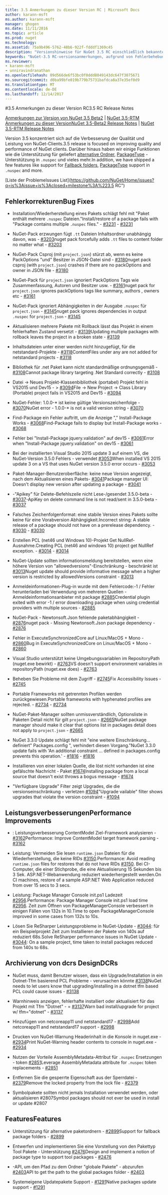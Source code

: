 ```yaml
---
title: 3.5 Anmerkungen zu dieser Version RC | Microsoft Docs
author: karann-msft
ms.author: karann-msft
manager: ghogen
ms.date: 11/11/2016
ms.topic: article
ms.prod: nuget
ms.technology: 
ms.assetid: 75a9b496-5762-48b6-922f-fdddf1369c45
description: "Versionshinweise für NuGet 3.5 RC einschließlich bekannte Probleme, Fehlerbehebungen, Funktionen und Archivierung von dcrs Design."
keywords: "NuGet-3.5 RC-versionsanmerkungen, aufgrund von Fehlerbehebungen, bekannte Probleme, zusätzliche Funktionen, Archivierung von dcrs Design"
ms.reviewer:
- karann-msft
- unniravindranathan
ms.openlocfilehash: 09d566de6f53bc0f0ddd8049143dc647f3075671
ms.sourcegitcommit: d0ba99bfe019b779b75731bafdca8a37e35ef0d9
ms.translationtype: MT
ms.contentlocale: de-DE
ms.lasthandoff: 12/14/2017
---
```

#<a name="35-rc-release-notes"></a><span data-ttu-id="f2f48-104">3.5 Anmerkungen zu dieser Version RC</span><span class="sxs-lookup"><span data-stu-id="f2f48-104">3.5 RC Release Notes</span></span>

<span data-ttu-id="f2f48-105">[Anmerkungen zur Version von NuGet 3.5 Beta2](../release-notes/nuget-3.5-Beta2.md) | [NuGet 3.5-RTM Anmerkungen zu dieser Version](../release-notes/nuget-3.5-RTM.md)</span><span class="sxs-lookup"><span data-stu-id="f2f48-105">[NuGet 3.5-Beta2 Release Notes](../release-notes/nuget-3.5-Beta2.md) | [NuGet 3.5-RTM Release Notes](../release-notes/nuget-3.5-RTM.md)</span></span>

<span data-ttu-id="f2f48-106">Version 3.5 konzentriert sich auf die Verbesserung der Qualität und Leistung von NuGet-Clients.</span><span class="sxs-lookup"><span data-stu-id="f2f48-106">3.5 release is focused on improving quality and performance of NuGet clients.</span></span> <span data-ttu-id="f2f48-107">Darüber hinaus haben wir einige Funktionen wie die Unterstützung für geliefert [alternative Ordner](https://github.com/NuGet/Home/issues/2899), [PackageType](https://github.com/NuGet/Home/issues/2476) -Unterstützung in `.nuspec` und vieles mehr.</span><span class="sxs-lookup"><span data-stu-id="f2f48-107">In addition, we have shipped a few features like support for [Fallback folders](https://github.com/NuGet/Home/issues/2899), [PackageType](https://github.com/NuGet/Home/issues/2476) support in `.nuspec` and more.</span></span>

[<span data-ttu-id="f2f48-108">Liste der Probleme</span><span class="sxs-lookup"><span data-stu-id="f2f48-108">Issues List</span></span>](https://github.com/NuGet/Home/issues?q=is%3Aissue+is%3Aclosed+milestone%3A%223.5 RC")

## <a name="bug-fixes"></a><span data-ttu-id="f2f48-109">Fehlerkorrekturen</span><span class="sxs-lookup"><span data-stu-id="f2f48-109">Bug Fixes</span></span>

* <span data-ttu-id="f2f48-110">Installation/Wiederherstellung eines Pakets schlägt fehl mit "Paket enthält mehrere `.nuspec` Dateien."</span><span class="sxs-lookup"><span data-stu-id="f2f48-110">Install/restore of a package fails with "Package contains multiple `.nuspec` files."</span></span><span data-ttu-id="f2f48-111"> - [#3231](https://github.com/NuGet/Home/issues/3231)</span><span class="sxs-lookup"><span data-stu-id="f2f48-111"> - [#3231](https://github.com/NuGet/Home/issues/3231)</span></span>

* <span data-ttu-id="f2f48-112">NuGet-Pack erzwungen fügt `.tt` Dateien Inhaltsordner unabhängig davon, was - [#3203](https://github.com/NuGet/Home/issues/3203)</span><span class="sxs-lookup"><span data-stu-id="f2f48-112">nuget pack forcefully adds `.tt` files to content folder no matter what - [#3203](https://github.com/NuGet/Home/issues/3203)</span></span>

* <span data-ttu-id="f2f48-113">NuGet-Pack Csproj (mit `project.json`) stürzt ab, wenn es keine PackOptions "und" Besitzer in JSON-Datei sind - [#3180](https://github.com/NuGet/Home/issues/3180)</span><span class="sxs-lookup"><span data-stu-id="f2f48-113">nuget pack csproj (with `project.json`) crashes if there are no packOptions and owner in JSON file - [#3180](https://github.com/NuGet/Home/issues/3180)</span></span>

* <span data-ttu-id="f2f48-114">NuGet-Pack für `project.json` ignoriert PackOptions Tags wie Zusammenfassung, Autoren und Besitzer usw. - [#3161](https://github.com/NuGet/Home/issues/3161)</span><span class="sxs-lookup"><span data-stu-id="f2f48-114">nuget pack for `project.json` ignores packOptions tags like summary, authors , owners etc - [#3161](https://github.com/NuGet/Home/issues/3161)</span></span>

* <span data-ttu-id="f2f48-115">NuGet-Pack ignoriert Abhängigkeiten in der Ausgabe `.nuspec` für `project.json`  -  [#3145](https://github.com/NuGet/Home/issues/3145)</span><span class="sxs-lookup"><span data-stu-id="f2f48-115">nuget pack ignores dependencies in output `.nuspec` for `project.json` - [#3145](https://github.com/NuGet/Home/issues/3145)</span></span>

* <span data-ttu-id="f2f48-116">Aktualisieren mehrere Pakete mit Rollback lässt das Projekt in einem fehlerhaften Zustand versetzt - [#3139](https://github.com/NuGet/Home/issues/3139)</span><span class="sxs-lookup"><span data-stu-id="f2f48-116">Updating multiple packages with rollback leaves the project in a broken state - [#3139](https://github.com/NuGet/Home/issues/3139)</span></span>

* <span data-ttu-id="f2f48-117">Inhaltsdateien unter einer werden nicht hinzugefügt, für die netstandard-Projekte - [#3118](https://github.com/NuGet/Home/issues/3118)</span><span class="sxs-lookup"><span data-stu-id="f2f48-117">ContentFiles under any are not added for netstandard projects - [#3118](https://github.com/NuGet/Home/issues/3118)</span></span>

* <span data-ttu-id="f2f48-118">Bibliothek für .net Paket kann nicht standardmäßige ordnungsgemäß - [#3108](https://github.com/NuGet/Home/issues/3108)</span><span class="sxs-lookup"><span data-stu-id="f2f48-118">Cannot package library targeting .Net Standard correctly - [#3108](https://github.com/NuGet/Home/issues/3108)</span></span>

* <span data-ttu-id="f2f48-119">Datei -> Neues Projekt-Klassenbibliothek (portabel) Projekt fehl in VS2015 und Dev15 - > [#3094](https://github.com/NuGet/Home/issues/3094)</span><span class="sxs-lookup"><span data-stu-id="f2f48-119">File -> New Project -> Class Library (Portable) project fails in VS2015 and Dev15 - [#3094](https://github.com/NuGet/Home/issues/3094)</span></span>

* <span data-ttu-id="f2f48-120">NuGet-Fehler: 1.0.0-* ist keine gültige Versionszeichenfolge - [#3070](https://github.com/NuGet/Home/issues/3070)</span><span class="sxs-lookup"><span data-stu-id="f2f48-120">NuGet error - 1.0.0-* is not a valid version string - [#3070](https://github.com/NuGet/Home/issues/3070)</span></span>

* <span data-ttu-id="f2f48-121">Find-Package ein Fehler auftritt, um die Anzeige "," Install-Package Works - [#3068](https://github.com/NuGet/Home/issues/3068)</span><span class="sxs-lookup"><span data-stu-id="f2f48-121">Find-Package fails to display but Install-Package works - [#3068](https://github.com/NuGet/Home/issues/3068)</span></span>

* <span data-ttu-id="f2f48-122">Fehler bei "Install-Package jquery.validation" auf dev15 - [#3061](https://github.com/NuGet/Home/issues/3061)</span><span class="sxs-lookup"><span data-stu-id="f2f48-122">Error when "Install-Package jquery.validation" on dev15 - [#3061](https://github.com/NuGet/Home/issues/3061)</span></span>

* <span data-ttu-id="f2f48-123">Bei der installierten Visual Studio 2015 update 3 auf einem VS, die NuGet-Version 3.5.0 Fehlers - verwendet [#3053](https://github.com/NuGet/Home/issues/3053)</span><span class="sxs-lookup"><span data-stu-id="f2f48-123">When installed VS 2015 update 3 on a VS that uses NuGet version 3.5.0 error occurs - [#3053](https://github.com/NuGet/Home/issues/3053)</span></span>

* <span data-ttu-id="f2f48-124">Paket-Manager-Benutzeroberfläche: keine neue Version angezeigt, nach dem Aktualisieren eines Pakets- [#3041](https://github.com/NuGet/Home/issues/3041)</span><span class="sxs-lookup"><span data-stu-id="f2f48-124">Package manager UI: Doesn't display new version after updating a package - [#3041](https://github.com/NuGet/Home/issues/3041)</span></span>

* <span data-ttu-id="f2f48-125">-"Apikey" für Delete-Befehlszeile nicht Lese-/gesendet 3.5.0-beta - [#3037](https://github.com/NuGet/Home/issues/3037)</span><span class="sxs-lookup"><span data-stu-id="f2f48-125">-ApiKey on delete command line is not read/sent in 3.5.0-beta - [#3037](https://github.com/NuGet/Home/issues/3037)</span></span>

* <span data-ttu-id="f2f48-126">Falsches Zeichenfolgenformat: eine stabile Version eines Pakets sollte keine für eine Vorabversion Abhängigkeit.</span><span class="sxs-lookup"><span data-stu-id="f2f48-126">Incorrect string: A stable release of a package should not have on a prerelease dependency.</span></span><span data-ttu-id="f2f48-127"> - [#3030](https://github.com/NuGet/Home/issues/3030)</span><span class="sxs-lookup"><span data-stu-id="f2f48-127"> - [#3030](https://github.com/NuGet/Home/issues/3030)</span></span>

* <span data-ttu-id="f2f48-128">Erstellen PCL (net46 und Windows 10)-Projekt Get NullRef-Ausnahme.</span><span class="sxs-lookup"><span data-stu-id="f2f48-128">Creating PCL (net46 and windows 10) project get NullRef exception.</span></span><span data-ttu-id="f2f48-129"> - [#3014](https://github.com/NuGet/Home/issues/3014)</span><span class="sxs-lookup"><span data-stu-id="f2f48-129"> - [#3014](https://github.com/NuGet/Home/issues/3014)</span></span>

* <span data-ttu-id="f2f48-130">NuGet-Update sollten informationsmeldung bereitstellen, wenn eine höhere Version von "allowedversions"-Einschränkung - beschränkt ist [#3013](https://github.com/NuGet/Home/issues/3013)</span><span class="sxs-lookup"><span data-stu-id="f2f48-130">Nuget update should provide informative message when a higher version is restricted by allowedVersions constraint - [#3013](https://github.com/NuGet/Home/issues/3013)</span></span>

* <span data-ttu-id="f2f48-131">Anmeldeinformationen-Plug-in wurde mit dem Fehlercode:-1 / Fehler herunterladen bei Verwendung von mehreren Quellen - Anmeldeinformationsanbieter mit package [#2885](https://github.com/NuGet/Home/issues/2885)</span><span class="sxs-lookup"><span data-stu-id="f2f48-131">Credential plugin exited with error -1 / error downloading package when using credential providers with multiple sources - [#2885](https://github.com/NuGet/Home/issues/2885)</span></span>

* <span data-ttu-id="f2f48-132">NuGet-Pack - Newtonsoft.Json fehlende paketabhängigkeit - [#2876](https://github.com/NuGet/Home/issues/2876)</span><span class="sxs-lookup"><span data-stu-id="f2f48-132">nuget pack - Missing Newtonsoft.Json package dependency - [#2876](https://github.com/NuGet/Home/issues/2876)</span></span>

* <span data-ttu-id="f2f48-133">Fehler in ExecuteSynchronizedCore auf Linux/MacOS + Mono - [#2860](https://github.com/NuGet/Home/issues/2860)</span><span class="sxs-lookup"><span data-stu-id="f2f48-133">Bug in ExecuteSynchronizedCore on Linux/MacOS + Mono - [#2860](https://github.com/NuGet/Home/issues/2860)</span></span>

* <span data-ttu-id="f2f48-134">Visual Studio unterstützt keine Umgebungsvariablen im RepositoryPath (nuget.exe bewirkt) - [#2763](https://github.com/NuGet/Home/issues/2763)</span><span class="sxs-lookup"><span data-stu-id="f2f48-134">VS doesn't support environment variables in repositoryPath (nuget.exe does) - [#2763](https://github.com/NuGet/Home/issues/2763)</span></span>

* <span data-ttu-id="f2f48-135">Beheben Sie Probleme mit dem Zugriff - [#2745](https://github.com/NuGet/Home/issues/2745)</span><span class="sxs-lookup"><span data-stu-id="f2f48-135">Fix Accessibility Issues - [#2745](https://github.com/NuGet/Home/issues/2745)</span></span>

* <span data-ttu-id="f2f48-136">Portable Frameworks mit getrennten Profilen werden zurückgewiesen.</span><span class="sxs-lookup"><span data-stu-id="f2f48-136">Portable frameworks with hyphenated profiles are rejected.</span></span><span data-ttu-id="f2f48-137"> - [#2734](https://github.com/NuGet/Home/issues/2734)</span><span class="sxs-lookup"><span data-stu-id="f2f48-137"> - [#2734](https://github.com/NuGet/Home/issues/2734)</span></span>

* <span data-ttu-id="f2f48-138">NuGet-Paket-Manager sollten unmissverständlich, Optionsliste in Paketen Detail nicht für gilt `project.json`  -  [#2665](https://github.com/NuGet/Home/issues/2665)</span><span class="sxs-lookup"><span data-stu-id="f2f48-138">NuGet package manager should make it clear that options list in packages detail does not apply to `project.json` - [#2665](https://github.com/NuGet/Home/issues/2665)</span></span>

* <span data-ttu-id="f2f48-139">NuGet 3.3.0 Update schlägt fehl mit "eine weitere Einschränkung... definiert" Packages.config ", verhindert diesen Vorgang."</span><span class="sxs-lookup"><span data-stu-id="f2f48-139">NuGet 3.3.0 update fails with 'An additional constraint ... defined in packages.config prevents this operation.'</span></span><span data-ttu-id="f2f48-140"> - [#1816](https://github.com/NuGet/Home/issues/1816)</span><span class="sxs-lookup"><span data-stu-id="f2f48-140"> - [#1816](https://github.com/NuGet/Home/issues/1816)</span></span>

* <span data-ttu-id="f2f48-141">Installieren von einer lokalen Quelle, die löst nicht vorhanden ist eine gefälschte Nachricht - Paket [#1674](https://github.com/NuGet/Home/issues/1674)</span><span class="sxs-lookup"><span data-stu-id="f2f48-141">Installing package from a local source that doesn't exist throws a bogus message - [#1674](https://github.com/NuGet/Home/issues/1674)</span></span>

* <span data-ttu-id="f2f48-142">"Verfügbare Upgrade" Filter zeigt Upgrades, die die versionseinschränkung - verletzen [#1094](https://github.com/NuGet/Home/issues/1094)</span><span class="sxs-lookup"><span data-stu-id="f2f48-142">"Upgrade vailable" filter shows upgrades that violate the version constraint - [#1094](https://github.com/NuGet/Home/issues/1094)</span></span>

## <a name="performance-improvements"></a><span data-ttu-id="f2f48-143">Leistungsverbesserungen</span><span class="sxs-lookup"><span data-stu-id="f2f48-143">Performance Improvements</span></span>

* <span data-ttu-id="f2f48-144">: Leistungsverbesserung ContentModel Ziel-Framework analysieren - [#3162](https://github.com/NuGet/Home/issues/3162)</span><span class="sxs-lookup"><span data-stu-id="f2f48-144">Performance: Improve ContentModel target framework parsing - [#3162](https://github.com/NuGet/Home/issues/3162)</span></span>

* <span data-ttu-id="f2f48-145">Leistung: Vermeiden Sie lesen `runtime.json` Dateien für die Wiederherstellung, die keine RIDs [#3150](https://github.com/NuGet/Home/issues/3150).</span><span class="sxs-lookup"><span data-stu-id="f2f48-145">Performance: Avoid reading `runtime.json` files for restores that do not have RIDs [#3150](https://github.com/NuGet/Home/issues/3150).</span></span> <span data-ttu-id="f2f48-146">Bei CI-Computer, die einer Stichprobe, die eine Aktualisierung 15 Sekunden bis 3 Sek. ASP.NET-Webanwendung reduziert wiederhergestellt werden.</span><span class="sxs-lookup"><span data-stu-id="f2f48-146">On CI machines, restore of a sample ASP.NET Web Application reduced from over 15 secs to 3 secs.</span></span>

* <span data-ttu-id="f2f48-147">Leistung: Package Manager Console init.ps1 Ladezeit [#2956](https://github.com/NuGet/Home/issues/2956).</span><span class="sxs-lookup"><span data-stu-id="f2f48-147">Performance: Package Manager Console init.ps1 load time [#2956](https://github.com/NuGet/Home/issues/2956).</span></span> <span data-ttu-id="f2f48-148">Zeit zum Öffnen von PackageManagerConsole verbessert in einigen Fällen von 132s in 10.</span><span class="sxs-lookup"><span data-stu-id="f2f48-148">Time to open PackageManagerConsole improved in some cases from 132s to 10s.</span></span>

* <span data-ttu-id="f2f48-149">Lösen Sie ReSharper Leistungsprobleme in NuGet-Update - [#3044](https://github.com/NuGet/Home/issues/3044): für ein Beispielprojekt Zeit zum Installieren der Pakete von 140s auf reduziert 68s.</span><span class="sxs-lookup"><span data-stu-id="f2f48-149">Solve ReSharper performance issues in NuGet Update - [#3044](https://github.com/NuGet/Home/issues/3044): On a sample project, time taken to install packages reduced from 140s to 68s.</span></span>

## <a name="dcrs"></a><span data-ttu-id="f2f48-150">Archivierung von dcrs Design</span><span class="sxs-lookup"><span data-stu-id="f2f48-150">DCRs</span></span>

* <span data-ttu-id="f2f48-151">NuGet muss, damit Benutzer wissen, dass ein Upgrade/Installation in ein Dotnet-Tfm basierend PCL Probleme - verursachen könnte [#3138](https://github.com/NuGet/Home/issues/3138)</span><span class="sxs-lookup"><span data-stu-id="f2f48-151">NuGet needs to let users know that upgrading/installing in a dotnet tfm based PCL could cause issues - [#3138](https://github.com/NuGet/Home/issues/3138)</span></span>

* <span data-ttu-id="f2f48-152">Warnhinweis anzeigen, fehlerhafte installiert oder aktualisiert für das Projekt mit Tfm "Dotnet" - = [#3137](https://github.com/NuGet/Home/issues/3137)</span><span class="sxs-lookup"><span data-stu-id="f2f48-152">Warn bad install/upgrade for project w/ tfm="dotnet" - [#3137](https://github.com/NuGet/Home/issues/3137)</span></span>

* <span data-ttu-id="f2f48-153">Hinzufügen von netcoreapp11 und netstandard17 - [#2998](https://github.com/NuGet/Home/issues/2998)</span><span class="sxs-lookup"><span data-stu-id="f2f48-153">Add netcoreapp11 and netstandard17 support - [#2998](https://github.com/NuGet/Home/issues/2998)</span></span>

* <span data-ttu-id="f2f48-154">Drucken von NuGet-Warnung Headerinhalt in die Konsole in nuget.exe - [#2934](https://github.com/NuGet/Home/issues/2934)</span><span class="sxs-lookup"><span data-stu-id="f2f48-154">Print NuGet-Warning header contents to console in nuget.exe - [#2934](https://github.com/NuGet/Home/issues/2934)</span></span>

* <span data-ttu-id="f2f48-155">Nutzen der Vorteile AssemblyMetadata-Attribut für `.nuspec` Ersetzungen - token [#2851](https://github.com/NuGet/Home/issues/2851)</span><span class="sxs-lookup"><span data-stu-id="f2f48-155">Leverage AssemblyMetadata attribute for `.nuspec` token replacements - [#2851](https://github.com/NuGet/Home/issues/2851)</span></span>

* <span data-ttu-id="f2f48-156">Entfernen Sie die gesperrte Eigenschaft aus der Sperrdatei - [#2379](https://github.com/NuGet/Home/issues/2379)</span><span class="sxs-lookup"><span data-stu-id="f2f48-156">Remove the locked property from the lock file - [#2379](https://github.com/NuGet/Home/issues/2379)</span></span>

* <span data-ttu-id="f2f48-157">Symbolpakete sollten nicht jemals Installation verwendet werden, oder aktualisieren #2807</span><span class="sxs-lookup"><span data-stu-id="f2f48-157">Symbol packages should not ever be used in install or update #2807</span></span>

## <a name="features"></a><span data-ttu-id="f2f48-158">Features</span><span class="sxs-lookup"><span data-stu-id="f2f48-158">Features</span></span>

* <span data-ttu-id="f2f48-159">Unterstützung für alternative paketordnern - [#2899](https://github.com/NuGet/Home/issues/2899)</span><span class="sxs-lookup"><span data-stu-id="f2f48-159">Support for fallback package folders - [#2899](https://github.com/NuGet/Home/issues/2899)</span></span>

* <span data-ttu-id="f2f48-160">Entwerfen und implementieren Sie eine Vorstellung von den Pakettyp Tool Pakete - Unterstützung [#2476](https://github.com/NuGet/Home/issues/2476)</span><span class="sxs-lookup"><span data-stu-id="f2f48-160">Design and implement a notion of package type to support tool packages - [#2476](https://github.com/NuGet/Home/issues/2476)</span></span>

* <span data-ttu-id="f2f48-161">-API, um den Pfad zu dem Ordner "globale Pakete" - abzurufen [#2403](https://github.com/NuGet/Home/issues/2403)</span><span class="sxs-lookup"><span data-stu-id="f2f48-161">API to get the path to the global packages folder - [#2403](https://github.com/NuGet/Home/issues/2403)</span></span>

* <span data-ttu-id="f2f48-162">Systemeigene Updatepakete Support - [#1291](https://github.com/NuGet/Home/issues/1291)</span><span class="sxs-lookup"><span data-stu-id="f2f48-162">Native packages update support - [#1291](https://github.com/NuGet/Home/issues/1291)</span></span>
